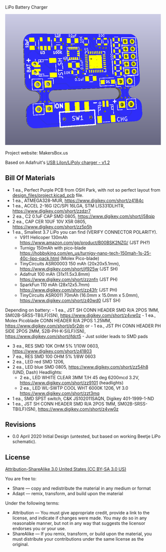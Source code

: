 LiPo Battery Charger

![LiPo](project.png) 

Project website: MakersBox.us

Based on Adafruit's [USB LiIon/LiPoly charger - v1.2](https://learn.adafruit.com/li-ion-and-lipoly-batteries/downloads)


Bill Of Materials
----------------
- 1 ea., Perfect Purple PCB from OSH Park, with not so perfect layout from [design_files/project.kicad_pcb](project.kicad_pcb) file.
- 1 ea., ATMEGA328-MUR, https://www.digikey.com/short/z4184c
- 1 ea., ACCEL 2-16G I2C/SPI 16LGA, STM LIS331DLHTR, https://www.digikey.com/short/zzdzr7
- 2 ea., C2 0.1uF CAP SMD 0805, https://www.digikey.com/short/j58qjp
- 2 ea., CAP CER 10UF 10V X5R 0805, https://www.digikey.com/short/zz5p5h
- 1 ea., Smallest 3.7 LiPo you can find (VERIFY CONNECTOR POLARITY).
	- V911 Helicoper 130mAh https://www.amazon.com/gp/product/B00BSK2NZG/ (JST PH?)
	- Turnigy 150mAh with pico-blade https://hobbyking.com/en_us/turnigy-nano-tech-150mah-1s-25-40c-lipo-pack.html (Molex Pico-blade)
	- TinyCircuits ASR00003 150 mAh (20x20x5.1mm), https://www.digikey.com/short/jf925w (JST SH)
	- Adafruit 100 mAh (31x11.5x3.8mm) https://www.digikey.com/short/zzznfn (JST PH)
	- SparkFun 110 mAh (28x12x5.7mm) https://www.digikey.com/short/zz43fr (JST PH)
	- TinyCircuits ASR0011 70mAh (16.0mm x 15.0mm x 5.0mm), https://www.digikey.com/short/z40wd0 (JST SH)
	
Depending on battery:
	- 1 ea., JST SH CONN HEADER SMD R/A 2POS 1MM, SM02B-SRSS-TB(LF)(SN), https://www.digikey.com/short/z4vw0z
	- 1 ea., Molex Picoblade CONN HEADER R/A 2POS 1.25MM, https://www.digikey.com/short/p5r2dn or 
	- 1 ea., JST PH CONN HEADER PH SIDE 2POS 2MM, S2B-PH-K-S(LF)(SN), https://www.digikey.com/short/jfdct5
	- Just solder leads to SMD pads
- 3 ea., RES SMD 10K OHM 5% 1/10W 0603, https://www.digikey.com/short/z41803 
- 7 ea., RES SMD 100 OHM 5% 1/8W 0603
- 2 ea., LED red SMD 1206, 
- 2 ea., LED blue SMD 0805, https://www.digikey.com/short/zz54h8 (UND, Dash) 
Headlights:
	- 2 ea., LED WHITE CLEAR 3MM T/H 45 deg 6200mcd 3.2V, https://www.digikey.com/short/zz9101 (headlights)
	- 2 ea., LED WL-SWTP COOL WHT 6000K 1206, Vf 3.0 https://www.digikey.com/short/zzt3mq
- 1 ea., SMD SPST switch, C&K JS102011SAQN, Digikey 401-1999-1-ND
- 1 ea., JST SH CONN HEADER SMD R/A 2POS 1MM, SM02B-SRSS-TB(LF)(SN), https://www.digikey.com/short/z4vw0z


Revisions
------------------
- 0.0 April 2020 Initial Design (untested, but based on working Beetje LiPo schematic).


License
----------------
[Attribution-ShareAlike 3.0 United States (CC BY-SA 3.0 US)](https://creativecommons.org/licenses/by-sa/3.0/us/)

You are free to:

- Share — copy and redistribute the material in any medium or format
- Adapt — remix, transform, and build upon the material

Under the following terms:

- Attribution — You must give appropriate credit, provide a link to the license, and indicate if changes were made. You may do so in any reasonable manner, but not in any way that suggests the licensor endorses you or your use.
- ShareAlike — If you remix, transform, or build upon the material, you must distribute your contributions under the same license as the original.